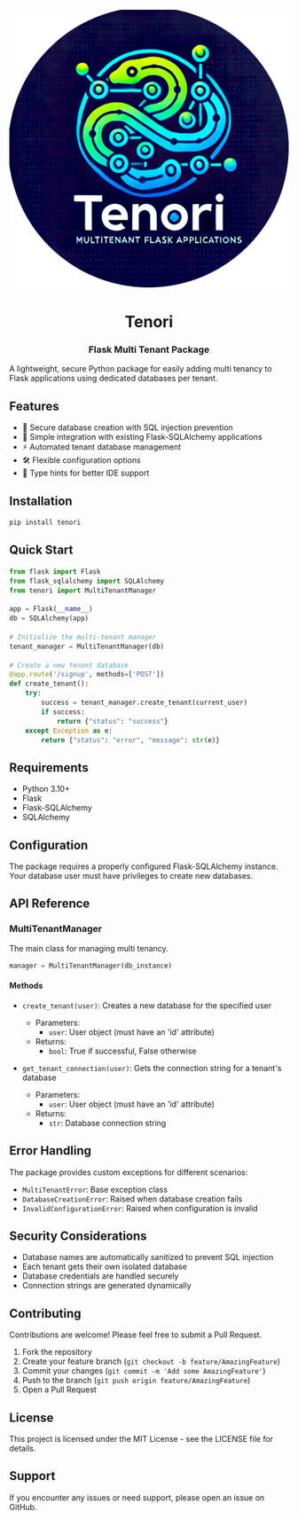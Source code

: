 
<center>

![alt text](https://raw.githubusercontent.com/TaqsBlaze/tenori/refs/heads/main/logo/tenori.png)

# Tenori

### Flask Multi Tenant Package
</center>
A lightweight, secure Python package for easily adding multi tenancy to Flask applications using dedicated databases per tenant.

## Features

- 🔐 Secure database creation with SQL injection prevention
- 🎯 Simple integration with existing Flask-SQLAlchemy applications
- ⚡ Automated tenant database management
- 🛠️ Flexible configuration options
- 📝 Type hints for better IDE support

## Installation

```bash
pip install tenori
```

## Quick Start

```python
from flask import Flask
from flask_sqlalchemy import SQLAlchemy
from tenori import MultiTenantManager

app = Flask(__name__)
db = SQLAlchemy(app)

# Initialize the multi-tenant manager
tenant_manager = MultiTenantManager(db)

# Create a new tenant database
@app.route('/signup', methods=['POST'])
def create_tenant():
    try:
        success = tenant_manager.create_tenant(current_user)
        if success:
            return {"status": "success"}
    except Exception as e:
        return {"status": "error", "message": str(e)}
```

## Requirements

- Python 3.10+
- Flask
- Flask-SQLAlchemy
- SQLAlchemy

## Configuration

The package requires a properly configured Flask-SQLAlchemy instance. Your database user must have privileges to create new databases.


## API Reference

### MultiTenantManager

The main class for managing multi tenancy.

```python
manager = MultiTenantManager(db_instance)
```

#### Methods

- `create_tenant(user)`: Creates a new database for the specified user
  - Parameters:
    - `user`: User object (must have an 'id' attribute)
  - Returns:
    - `bool`: True if successful, False otherwise

- `get_tenant_connection(user)`: Gets the connection string for a tenant's database
  - Parameters:
    - `user`: User object (must have an 'id' attribute)
  - Returns:
    - `str`: Database connection string

## Error Handling

The package provides custom exceptions for different scenarios:

- `MultiTenantError`: Base exception class
- `DatabaseCreationError`: Raised when database creation fails
- `InvalidConfigurationError`: Raised when configuration is invalid

## Security Considerations

- Database names are automatically sanitized to prevent SQL injection
- Each tenant gets their own isolated database
- Database credentials are handled securely
- Connection strings are generated dynamically

## Contributing

Contributions are welcome! Please feel free to submit a Pull Request.

1. Fork the repository
2. Create your feature branch (`git checkout -b feature/AmazingFeature`)
3. Commit your changes (`git commit -m 'Add some AmazingFeature'`)
4. Push to the branch (`git push origin feature/AmazingFeature`)
5. Open a Pull Request

## License

This project is licensed under the MIT License - see the LICENSE file for details.

## Support

If you encounter any issues or need support, please open an issue on GitHub.